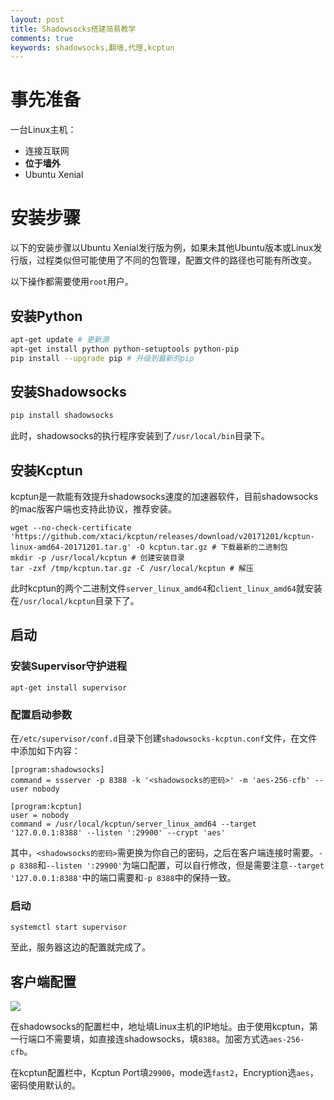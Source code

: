 ```yaml
---
layout: post
title: Shadowsocks搭建简易教学
comments: true
keywords: shadowsocks,翻墙,代理,kcptun
---
```


# 事先准备

一台Linux主机：

* 连接互联网
* **位于墙外**
* Ubuntu Xenial

# 安装步骤

以下的安装步骤以Ubuntu Xenial发行版为例，如果未其他Ubuntu版本或Linux发行版，过程类似但可能使用了不同的包管理，配置文件的路径也可能有所改变。

以下操作都需要使用`root`用户。

## 安装Python

```bash
apt-get update # 更新源
apt-get install python python-setuptools python-pip
pip install --upgrade pip # 升级到最新的pip
```

## 安装Shadowsocks

```bash
pip install shadowsocks
```
此时，shadowsocks的执行程序安装到了`/usr/local/bin`目录下。

## 安装Kcptun

kcptun是一款能有效提升shadowsocks速度的加速器软件，目前shadowsocks的mac版客户端也支持此协议，推荐安装。

```
wget --no-check-certificate 'https://github.com/xtaci/kcptun/releases/download/v20171201/kcptun-linux-amd64-20171201.tar.g' -O kcptun.tar.gz # 下载最新的二进制包
mkdir -p /usr/local/kcptun # 创建安装目录
tar -zxf /tmp/kcptun.tar.gz -C /usr/local/kcptun # 解压
```

此时kcptun的两个二进制文件`server_linux_amd64`和`client_linux_amd64`就安装在`/usr/local/kcptun`目录下了。

## 启动

### 安装Supervisor守护进程

```
apt-get install supervisor
```

### 配置启动参数

在`/etc/supervisor/conf.d`目录下创建`shadowsocks-kcptun.conf`文件，在文件中添加如下内容：

```
[program:shadowsocks]
command = ssserver -p 8388 -k '<shadowsocks的密码>' -m 'aes-256-cfb' --user nobody

[program:kcptun]
user = nobody
command = /usr/local/kcptun/server_linux_amd64 --target '127.0.0.1:8388' --listen ':29900' --crypt 'aes'
```

其中，`<shadowsocks的密码>`需更换为你自己的密码，之后在客户端连接时需要。`-p 8388`和`--listen ':29900'`为端口配置，可以自行修改，但是需要注意`--target '127.0.0.1:8388'`中的端口需要和`-p 8388`中的保持一致。

### 启动

```
systemctl start supervisor
```

至此，服务器这边的配置就完成了。

## 客户端配置

![](static/shadowsocks-configuration-screenshot.png)

在shadowsocks的配置栏中，地址填Linux主机的IP地址。由于使用kcptun，第一行端口不需要填，如直接连shadowsocks，填`8388`。加密方式选`aes-256-cfb`。

在kcptun配置栏中，Kcptun Port填`29900`，mode选`fast2`，Encryption选`aes`，密码使用默认的。

